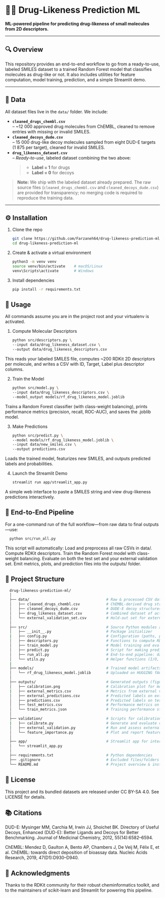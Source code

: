 # 🔬💊 Drug-Likeness Prediction ML

**ML-powered pipeline for predicting drug-likeness of small molecules from 2D descriptors.**

---

## 🔍 Overview

This repository provides an end-to-end workflow to go from a ready-to-use, labeled SMILES dataset to a trained Random Forest model that classifies molecules as drug-like or not. It also includes utilities for feature computation, model training, prediction, and a simple Streamlit demo.

---

## 📂 Data

All dataset files live in the `data/` folder. We include:

- **`cleaned_drugs_chembl.csv`**  
  – ~12 000 approved drug molecules from ChEMBL, cleaned to remove entries with missing or invalid SMILES.  
- **`cleaned_decoys_dude.csv`**  
  – 15 000 drug-like decoy molecules sampled from eight DUD-E targets (1 875 per target), cleaned for invalid SMILES.  
- **`drug_likeness_dataset.csv`**  
  – *Ready-to-use*, labeled dataset combining the two above:  
  > - **Label = 1** for drugs  
  > - **Label = 0** for decoys  

> **Note:** We ship with the labeled dataset already prepared. The raw source files (`cleaned_drugs_chembl.csv` and `cleaned_decoys_dude.csv`) are provided for transparency; no merging code is required to reproduce the training data.

---

## ⚙️ Installation

1. Clone the repo  
   ```bash
   git clone https://github.com/Farzaneh64/drug-likeness-prediction-ml.git
   cd drug-likeness-prediction-ml
   
2. Create & activate a virtual environment
   ```bash
   python3 -m venv venv
   source venv/bin/activate    # macOS/Linux
   venv\Scripts\activate       # Windows
3. Install dependencies
   ```bash
   pip install -r requirements.txt

## 🚀 Usage
  All commands assume you are in the project root and your virtualenv is activated.
1. Compute Molecular Descriptors
   ```bash
   python src/descriptors.py \
   --input data/drug_likeness_dataset.csv \
   --output data/drug_likeness_descriptors.csv
  This reads your labeled SMILES file, computes ~200 RDKit 2D descriptors per molecule, and writes a CSV with ID, Target, Label plus descriptor columns.

2. Train the Model
   ```bash
   python src/model.py \
   --input data/drug_likeness_descriptors.csv \
   --model_output models/rf_drug_likeness_model.joblib
  Trains a Random Forest classifier (with class-weight balancing), prints performance metrics (precision, recall, ROC-AUC), and saves the .joblib model.

3. Make Predictions
   ```bash
   python src/predict.py \
   --model models/rf_drug_likeness_model.joblib \
   --input data/new_smiles.csv \
   --output predictions.csv
  Loads the trained model, featurizes new SMILES, and outputs predicted labels and probabilities.

4. Launch the Streamlit Demo 
   ```bash
   streamlit run app/streamlit_app.py
  A simple web interface to paste a SMILES string and view drug-likeness predictions interactively.


## 🔄 End-to-End Pipeline
For a one-command run of the full workflow—from raw data to final outputs—use:
  ```bash
    python src/run_all.py 
  ```
This script will automatically: 
Load and preprocess all raw CSVs in data/.
Compute RDKit descriptors.
Train the Random Forest model with class-weight balancing.
Evaluate on both the test set and your external validation set.
Emit metrics, plots, and prediction files into the outputs/ folder.


## 📁 Project Structure
   
  ```bash
    drug-likeness-prediction-ml/
    │
    ├── data/                                   # Raw & processed CSV datasets
    │   ├── cleaned_drugs_chembl.csv            # ChEMBL-derived drug structures, cleaned
    │   ├── cleaned_decoys_dude.csv             # DUDE-E decoy structures, cleaned
    │   ├── drug_likeness_dataset.csv           # Combined dataset of actives and decoys
    │   └── external_validation_set.csv         # Hold-out set for external validation
    │
    ├── src/                                    # Source Python modules and scripts
    │   ├── __init__.py                         # Package initializer
    |   ├── config.py                           # Configuration (paths, parameters)
    │   ├── descriptors.py                      # Functions to compute RDKit molecular descriptors
    │   ├── train_model.py                      # Model training and evaluation routines
    │   ├── predict.py                          # Script for making predictions on new SMILES
    │   ├── run_all.py                          # End-to-end pipeline: data prep, training, evaluation
    │   └── utils.py                            # Helper functions (I/O, preprocessing)
    |
    ├── models/                                 # Trained model artifacts
    │   └── rf_drug_likeness_model.joblib       # Uploaded on HUGGING fACE
    │
    ├── outputs/                                # Generated outputs (figures, metrics, predictions)
    │   ├── calibration.png                     # Calibration plot for model probabilities
    |   ├── external_metrics.csv                # Metrics from external validation
    │   ├── external_predictions.csv            # Predicted labels on external validation set
    │   ├── predictions.csv                     # Predicted labels on test set
    │   ├── test_metrics.csv                    # Performance metrics on test set
    │   └── train_metrics.json                  # Training performance statistics
    │
    ├── validation/                             # Scripts for calibration and validation analyses
    |   ├── calibrate.py                        # Generate and evaluate calibration curves
    │   ├── external_validation.py              # Run and assess external validation experiments
    │   └── feature_importance.py               # Plot and report feature importance
    │
    ├── app/                                    # Streamlit app for interactive demo
    │   └── streamlit_app.py
    │
    ├── requirements.txt                        # Python dependencies
    ├── .gitignore                              # Excluded files/folders
    └── README.md                               # Project overview & instructions
  ```
## 📜 License

This project and its bundled datasets are released under CC BY-SA 4.0.
See LICENSE for details.


## 📚 Citations

DUD-E: Mysinger MM, Carchia M, Irwin JJ, Shoichet BK.
Directory of Useful Decoys, Enhanced (DUD-E): Better Ligands and Decoys for Better Benchmarking.
Journal of Medicinal Chemistry, 2012, 55(14):6582–6594.

ChEMBL: Mendez D, Gaulton A, Bento AP, Chambers J, De Veij M, Félix E, et al.
ChEMBL: towards direct deposition of bioassay data.
Nucleic Acids Research, 2019, 47(D1):D930–D940.


## 🤝 Acknowledgments

Thanks to the RDKit community for their robust cheminformatics toolkit, and to the maintainers of scikit-learn and Streamlit for powering this pipeline.










   
